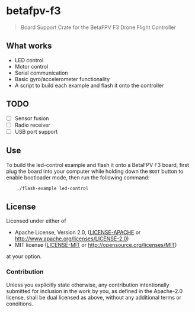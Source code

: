 # betafpv-f3

> Board Support Crate for the BetaFPV F3 Drone Flight Controller

## What works

- LED control
- Motor control
- Serial communication
- Basic gyro/accelerometer functionality
- A script to build each example and flash it onto the controller 

## TODO

- [ ] Sensor fusion
- [ ] Radio receiver
- [ ] USB port support

## Use

To build the led-control example and flash it onto a BetaFPV F3 board, first plug the board into your computer while holding down the `BOOT` button to enable bootloader mode, then run the following command:

```bash
    ./flash-example led-control
```
    
## License

Licensed under either of

 * Apache License, Version 2.0, ([LICENSE-APACHE](LICENSE-APACHE) or http://www.apache.org/licenses/LICENSE-2.0)
 * MIT license ([LICENSE-MIT](LICENSE-MIT) or http://opensource.org/licenses/MIT)

at your option.

### Contribution

Unless you explicitly state otherwise, any contribution intentionally submitted
for inclusion in the work by you, as defined in the Apache-2.0 license, shall be dual licensed as above, without any
additional terms or conditions.
